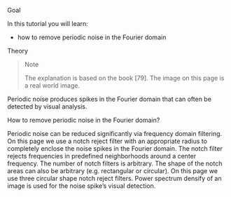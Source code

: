 Goal

In this tutorial you will learn:

* how to remove periodic noise in the Fourier domain

Theory

> Note
> 
> The explanation is based on the book [79]. The image on this page is a real world image.

Periodic noise produces spikes in the Fourier domain that can often be detected by visual analysis.

How to remove periodic noise in the Fourier domain?

Periodic noise can be reduced significantly via frequency domain filtering. On this page we use a notch reject filter with an appropriate radius to completely enclose the noise spikes in the Fourier domain. The notch filter rejects frequencies in predefined neighborhoods around a center frequency. The number of notch filters is arbitrary. The shape of the notch areas can also be arbitrary (e.g. rectangular or circular). On this page we use three circular shape notch reject filters. Power spectrum densify of an image is used for the noise spike’s visual detection.